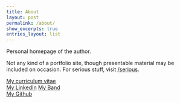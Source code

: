 ```yaml
---
title: About
layout: post
permalink: /about/
show_excerpts: true
entries_layout: list
---
```



Personal homepage of the author.

Not any kind of a portfolio site, though presentable material may be included on occasion. For serious stuff, visit [/serious](/serious).

[My curriculum vitae](https://github.com/gingerdeer/cv/blob/master/cv.pdf)  
[My LinkedIn](https://www.linkedin.com/in/pentti-sunila-a967a1123/)
[My Band](https://gide.community)  
[My Github](https://github.com/gingerdeer)  
